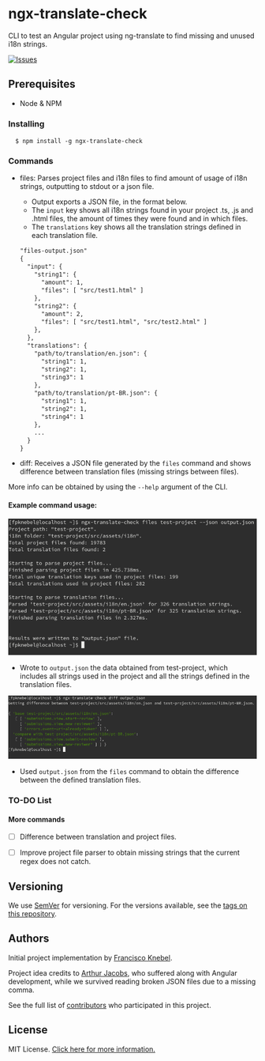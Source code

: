 # ngx-translate-check
CLI to test an Angular project using ng-translate to find missing and unused i18n strings.

[![Issues](https://img.shields.io/github/issues-raw/FranciscoKnebel/ngx-translate-check.svg?style=flat-square)](https://github.com/FranciscoKnebel/ngx-translate-check/issues)

## Prerequisites
- Node & NPM


### Installing

```
  $ npm install -g ngx-translate-check
```

### Commands

* files: Parses project files and i18n files to find amount of usage of i18n strings, outputting to stdout or a json file.
  * Output exports a JSON file, in the format below.
  * The `input` key shows all i18n strings found in your project .ts, .js and .html files, the amount of times they were found and in which files.
  * The `translations` key shows all the translation strings defined in each translation file.
  ```
  "files-output.json"
  {
    "input": {
      "string1": {
        "amount": 1,
        "files": [ "src/test1.html" ]
      },
      "string2": {
        "amount": 2,
        "files": [ "src/test1.html", "src/test2.html" ]
      },
    },
    "translations": {
      "path/to/translation/en.json": {
        "string1": 1,
        "string2": 1,
        "string3": 1
      },
      "path/to/translation/pt-BR.json": {
        "string1": 1,
        "string2": 1,
        "string4": 1
      },
      ...
    }
  }
  ```

* diff: Receives a JSON file generated by the `files` command and shows difference between translation files (missing strings between files).

More info can be obtained by using the `--help` argument of the CLI.

#### Example command usage:

![files](assets/files.png)
- Wrote to `output.json` the data obtained from test-project, which includes all strings used in the project and all the strings defined in the translation files.

![files](assets/diff.png)
- Used `output.json` from the `files` command to obtain the difference between the defined translation files.

### TO-DO List

#### More commands

- [ ] Difference between translation and project files.

- [ ] Improve project file parser to obtain missing strings that the current regex does not catch.

## Versioning

We use [SemVer](http://semver.org/) for versioning. For the versions available, see the [tags on this repository](https://github.com/FranciscoKnebel/ngx-translate-check/tags).


## Authors

Initial project implementation by [Francisco Knebel](https://github.com/franciscoknebel).

Project idea credits to [Arthur Jacobs](https://github.com/asjacobs92), who suffered along with Angular development, while we survived reading broken JSON files due to a missing comma.

See the full list of [contributors](https://github.com/FranciscoKnebel/ngx-translate-check/contributors) who participated in this project.

## License
MIT License. [Click here for more information.](LICENSE.md)

